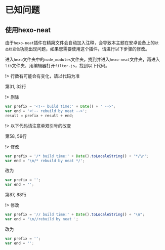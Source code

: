# 已知问题

## 使用hexo-neat
由于`hexo-neat`插件在精简文件会自动加入注释，会导致本主题在安卓设备上的`状态栏变色`功能出现问题，如果您需要使用这个插件，请进行以下步骤的修改。

进入`hexo`文件夹中的`node_modules`文件夹，找到并进入`hexo-neat`文件夹，再进入`lib`文件夹，用编辑器打开`filter.js`，找到以下代码。

!> 行数有可能会有变化，请以代码为准

第31, 32行

!> 删除

```` javascript
var prefix = '<!-- build time:' + Date() + " -->";
var end = '<!-- rebuild by neat -->';
result = prefix + result + end;
````

!> 以下代码请注意单双引号的改变

第58, 59行

!> 修改

```` javascript
var prefix = '/* build time:' + Date().toLocaleString() + "*/\n";
var end = '\n/* rebuild by neat */';
````

改为

```` javascript
var prefix = '';
var end = '';
````

第87, 88行

!> 修改

```` javascript
var prefix = '// build time:' + Date().toLocaleString() + "\n";
var end = '\n//rebuild by neat ';
````

改为

```` javascript
var prefix = '';
var end = '';
````
